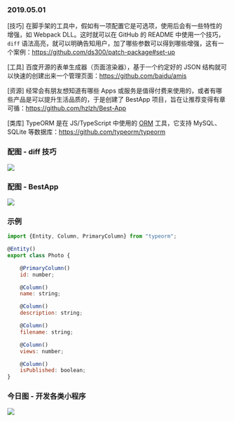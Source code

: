 ### 2019.05.01

[技巧] 在脚手架的工具中，假如有一项配置它是可选项，使用后会有一些特性的增强，如 Webpack DLL。这时就可以在 GitHub 的 README 中使用一个技巧，`diff` 语法高亮，就可以明确告知用户，加了哪些参数可以得到哪些增强，这有一个案例：<https://github.com/ds300/patch-package#set-up>

[工具] 百度开源的表单生成器（页面渲染器），基于一个约定好的 JSON 结构就可以快速的创建出来一个管理页面：<https://github.com/baidu/amis>

[资源] 经常会有朋友想知道有哪些 Apps 或服务是值得付费来使用的，或者有哪些产品是可以提升生活品质的，于是创建了 BestApp 项目，旨在让推荐变得有章可循：<https://github.com/hzlzh/Best-App>

[类库] TypeORM 是在 JS/TypeScript 中使用的 [ORM](https://baike.baidu.com/item/ORM/3583252?fr=aladdin) 工具，它支持 MySQL、SQLite 等数据库：<https://github.com/typeorm/typeorm>

### 配图 - diff 技巧
![](http://qn.40zhe.com/zaobao/5/1/1.png)

### 配图 - BestApp
![](http://qn.40zhe.com/zaobao/5/1/2.png)

### 示例
```js
import {Entity, Column, PrimaryColumn} from "typeorm";

@Entity()
export class Photo {

    @PrimaryColumn()
    id: number;

    @Column()
    name: string;

    @Column()
    description: string;

    @Column()
    filename: string;

    @Column()
    views: number;

    @Column()
    isPublished: boolean;
}
```

### 今日图 - 开发各类小程序
![](https://user-gold-cdn.xitu.io/2019/4/29/16a681c77f9db5ce?imageView2/2/w/800/q/100)
